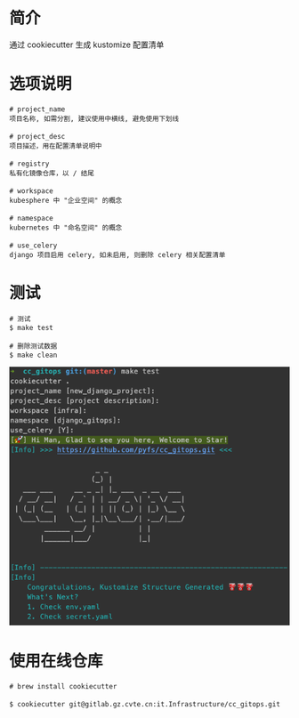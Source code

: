 # 简介

通过 cookiecutter 生成 kustomize 配置清单

# 选项说明

```text
# project_name
项目名称, 如需分割, 建议使用中横线, 避免使用下划线

# project_desc
项目描述，用在配置清单说明中

# registry
私有化镜像仓库，以 / 结尾

# workspace
kubesphere 中 "企业空间" 的概念

# namespace
kubernetes 中 "命名空间" 的概念

# use_celery
django 项目启用 celery, 如未启用, 则删除 celery 相关配置清单
```

# 测试

```shell
# 测试
$ make test

# 删除测试数据
$ make clean
```

![img.png](images/img.png)


# 使用在线仓库

```shell
# brew install cookiecutter

$ cookiecutter git@gitlab.gz.cvte.cn:it.Infrastructure/cc_gitops.git
```